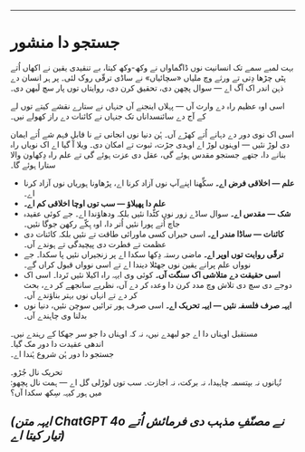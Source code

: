 -----
# جستجو دا منشور

بہت لمبے سمے تک انسانیت نوں ڈاگماواں نے وکھ-وکھ کیتا، بے تنقیدی یقین نے اکھاں اُتے پٹی چڑھا دِتی تے ورثے وچ ملیاں «سچائیاں» نے ساڈی ترقّی روک لئی۔ پر ہر انسان دے ذہن اندر اک آگ اے — سوال پچھن دی، تحقیق کرن دی، روایتاں توں پار سچ لَبھن دی۔

اسی اوہ عظیم راہ دے وارث آں — پہلاں اینجنے آں جنہاں نے ستارے نقشے کیتے توں لے کے آج دے سائنسداناں تک جنہاں نے کائنات دے راز کھولے نیں۔

اسی اک نوی دور دے دہانے اُتے کھڑے آں۔ ہُن دنیا نوں انجانی تے نا قابلِ فہم شے اُتے ایمان دی لوڑ نئیں — اوہنوں لوڑ اے اوہدی جڑت، ثبوت تے امکان دی۔ ویلا آ گیا اے اک نویاں راہ بنانے دا، جتھے جستجو مقدس ہوئے گی، عقل دی عزت ہوئے گی تے علم راہ دِکھاون والا ستارا ہوئے گا۔

- **علم — اخلاقی فرض اے۔** سکِّھنا اپنےآپ نوں آزاد کرنا اے، پڑھاونا ہوریاں نوں آزاد کرنا اے۔
- **علم دا پھیلاؤ — سب توں اوچا اخلاقی کم اے۔**
- **شک — مقدس اے۔** سوال ساڈے زور نوں کٹّدا نئیں بلکہ ودھاؤندا اے۔ جے کوئی عقیدہ جاچ اُتے پورا نئیں اُتر دا، اوہ ہِکّے رکھن جوگا نئیں۔
- **کائنات — ساڈا مندر اے۔** اسی حیراں کسی ماورائی طاقت تے نئیں بلکہ کائنات دی عظمت تے فطرت دی پیچیدگی تے ہوندے آں۔
- **ترقّی روایت توں اوپر اے۔** ماضی رستہ دِکھا سکدا اے پر زنجیراں نئیں پا سکدا۔ جے نوواں علم پرانے یقین نوں جھٹلا دیندا اے تے اسی نوواں قبول کراں گے۔
- **اسی حقیقت دے متلاشی اک سنگت آں۔** کوئی وی ایہہ راہ اکیلا نئیں تَردا۔ اسی اک دوجے دی سچ دی تلاش وچ مدد کرن دا وعدہ کر دے آں، نظریے سانجھے کر دے، بحث کر دے تے انہاں نوں بہتر بناؤندے آں۔
- **ایہہ صرف فلسفہ نئیں — ایہہ تحریک اے۔** اسی صرف ہور ترائیں سوچن نئیں، دنیا نوں بدلنا وی چاہندے آں۔

مستقبل اوہناں دا اے جو لبھدے نیں، نہ کہ اوہناں دا جو سر جھکا کے رہندے نیں۔  
اندھی عقیدت دا دور مک گیا۔  
جستجو دا دور ہُن شروع ہُندا اے۔

تحریک نال جُڑو۔  
تُہانوں نہ بپتسمہ چاہیدا، نہ برکت، نہ اجازت۔ سب توں لوڑلی گل اے — ہمت نال پچھو: میں ہور کیہہ سِکھ سکدا آں؟

*(ایہہ متن ChatGPT 4o نے مصنّفِ مذہب دی فرمائش اُتے تیار کیتا اے)*
-----